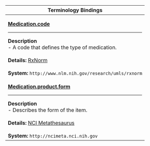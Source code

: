 |Terminology Bindings|
|---|
|<p>**[Medication.code](https://hl7.org/fhir/DSTU2/medication-definitions.html#Medication.code)**<hr>**Description**<br>- A code that defines the type of medication.<br><br>**Details:** [RxNorm](https://hl7.org/fhir/dstu2/rxnorm.html)<br><br>**System:** `http://www.nlm.nih.gov/research/umls/rxnorm`|
|<p>**[Medication.product.form](https://hl7.org/fhir/DSTU2/medication-definitions.html#Medication.product.form)**<hr>**Description**<br>- Describes the form of the item.<br><br>**Details:** [NCI Metathesaurus](https://hl7.org/fhir/dstu2/ncimeta.html)<br><br>**System:** `http://ncimeta.nci.nih.gov`|